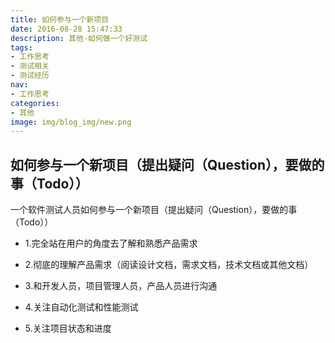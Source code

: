 ```yaml
---
title: 如何参与一个新项目
date: 2016-08-28 15:47:33
description: 其他-如何做一个好测试
tags:
- 工作思考
- 测试相关
- 测试经历
nav:
- 工作思考
categories:
- 其他
image: img/blog_img/new.png
---
```

如何参与一个新项目（提出疑问（Question），要做的事（Todo））
---
一个软件测试人员如何参与一个新项目（提出疑问（Question），要做的事（Todo））
- 1.完全站在用户的角度去了解和熟悉产品需求

- 2.彻底的理解产品需求（阅读设计文档，需求文档，技术文档或其他文档）

- 3.和开发人员，项目管理人员，产品人员进行沟通

- 4.关注自动化测试和性能测试

- 5.关注项目状态和进度
